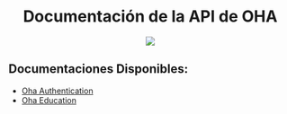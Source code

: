 <h1 align="center"> Documentación de la API de OHA</h1>
<p align="center"><img src="https://pps.whatsapp.net/v/t61.24694-24/250831375_707218960445656_8426271484145614231_n.jpg?ccb=11-4&oh=01_AVz5jfevTR0xi0-9ahcN3afFmoDwlqC7KnU3NiTFcK-3MQ&oe=61FD2779"/></p> 

## Documentaciones Disponibles:

- [Oha Authentication]()
- [Oha Education]()